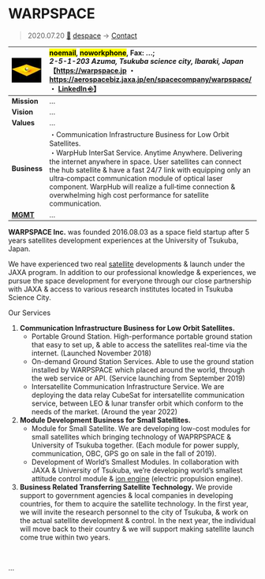 # WARPSPACE
> 2020.07.20 [🚀](../index/index.md) [despace](index.md) → [Contact](contact.md)

|[![](f/con/w/warpspace_logo1_thumb.jpg)](f/con/w/warpspace_logo1.png)|<mark>noemail</mark>, <mark>noworkphone</mark>, Fax: …;<br> *2-5-1-203 Azuma, Tsukuba science city, Ibaraki, Japan*<br> 【<https://warpspace.jp> ・ <https://aerospacebiz.jaxa.jp/en/spacecompany/warpspace/> ・ [LinkedIn ⎆](https://www.linkedin.com/company/warpspace-inc/)】|
|:--|:--|
|**Mission**|…|
|**Vision**|…|
|**Values**|…|
|**Business**|・Communication Infrastructure Business for Low Orbit Satellites.<br> ・WarpHub InterSat Service. Anytime Anywhere. Delivering the internet anywhere in space. User satellites can connect the hub satellite & have a fast 24/7 link with equipping only an ultra‑compact communication module of optical laser component. WarpHub will realize a full‑time connection & overwhelming high cost performance for satellite communication.|
|**[MGMT](mgmt.md)**|…|

**WARPSPACE Inc.** was founded 2016.08.03 as a space field startup after 5 years satellites development experiences at the University of Tsukuba, Japan.

We have experienced two real [satellite](sc.md) developments & launch under the JAXA program. In addition to our professional knowledge & experiences, we pursue the space development for everyone through our close partnership with JAXA & access to various research institutes located in Tsukuba Science City.

Our Services

   1. **Communication Infrastructure Business for Low Orbit Satellites.**
      - Portable Ground Station. High-performance portable ground station that easy to set up, & able to access the satellites real-time via the internet. (Launched November 2018)
      - On-demand Ground Station Services. Able to use the ground station installed by WARPSPACE which placed around the world, through the web service or API. (Service launching from September 2019)
      - Intersatellite Communication Infrastructure Service. We are deploying the data relay CubeSat for intersatellite communication service, between LEO & lunar transfer orbit which conform to the needs of the market. (Around the year 2022)
   1. **Module Development Business for Small Satellites.**
      - Module for Small Satellite. We are developing low-cost modules for small satellites which bringing technology of WAPRPSPACE & University of Tsukuba together. (Each module for power supply, communication, OBC, GPS go on sale in the fall of 2019).
      - Development of World’s Smallest Modules. In collaboration with JAXA & University of Tsukuba, we’re developing world’s smallest attitude control module & [ion engine](ps.md) (electric propulsion engine).
   1. **Business Related Transferring Satellite Technology.** We provide support to government agencies & local companies in developing countries, for them to acquire the satellite technology. In the first year, we will invite the research personnel to the city of Tsukuba, & work on the actual satellite development & control. In the next year, the individual will move back to their country & we will support making satellite launch come true within two years.

<p style="page-break-after:always"> </p>

…
